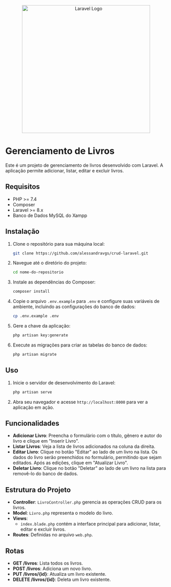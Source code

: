 <p align="center"><a href="https://laravel.com" target="_blank"><img src="https://raw.githubusercontent.com/laravel/art/master/logo-lockup/5%20SVG/2%20CMYK/1%20Full%20Color/laravel-logolockup-cmyk-red.svg" width="400" alt="Laravel Logo"></a></p>

# Gerenciamento de Livros

Este é um projeto de gerenciamento de livros desenvolvido com Laravel. A aplicação permite adicionar, listar, editar e excluir livros.

## Requisitos

- PHP >= 7.4
- Composer
- Laravel >= 8.x
- Banco de Dados MySQL do Xampp

## Instalação

1. Clone o repositório para sua máquina local:

    ```bash
    git clone https://github.com/alessandravgs/crud-laravel.git
    ```

2. Navegue até o diretório do projeto:

    ```bash
    cd nome-do-repositorio
    ```

3. Instale as dependências do Composer:

    ```bash
    composer install
    ```

4. Copie o arquivo `.env.example` para `.env` e configure suas variáveis de ambiente, incluindo as configurações do banco de dados:

    ```bash
    cp .env.example .env
    ```

5. Gere a chave da aplicação:

    ```bash
    php artisan key:generate
    ```

6. Execute as migrações para criar as tabelas do banco de dados:

    ```bash
    php artisan migrate
    ```

## Uso

1. Inicie o servidor de desenvolvimento do Laravel:

    ```bash
    php artisan serve
    ```

2. Abra seu navegador e acesse `http://localhost:8000` para ver a aplicação em ação.

## Funcionalidades

- **Adicionar Livro**: Preencha o formulário com o título, gênero e autor do livro e clique em "Inserir Livro".
- **Listar Livros**: Veja a lista de livros adicionados na coluna da direita.
- **Editar Livro**: Clique no botão "Editar" ao lado de um livro na lista. Os dados do livro serão preenchidos no formulário, permitindo que sejam editados. Após as edições, clique em "Atualizar Livro".
- **Deletar Livro**: Clique no botão "Deletar" ao lado de um livro na lista para removê-lo do banco de dados.

## Estrutura do Projeto

- **Controller**: `LivroController.php` gerencia as operações CRUD para os livros.
- **Model**: `Livro.php` representa o modelo do livro.
- **Views**: 
  - `index.blade.php` contém a interface principal para adicionar, listar, editar e excluir livros.
- **Routes**: Definidas no arquivo `web.php`.

## Rotas

- **GET /livros**: Lista todos os livros.
- **POST /livros**: Adiciona um novo livro.
- **PUT /livros/{id}**: Atualiza um livro existente.
- **DELETE /livros/{id}**: Deleta um livro existente.
